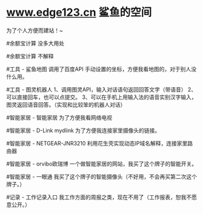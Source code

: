 # www.edge123.cn 鲨鱼的空间
为了个人方便而建站！~

#余额宝计算
没多大用处

#余额宝计算
不解释

#工具 - 鲨鱼地图
调用了百度API 手动设置的坐标，方便我看地图的，对于别人没什么用。

#工具 - 图灵机器人
1、调用图灵API，输入对话语句返回回答文字（带语音）
2、可以直接回车，也可以点提交。
3、可以在手机上用输入法的语音实别汉字输入，图灵返回语音回答。（实现和比较笨的机器人对话）

#智能家居 - 智能家居
为了方便我看网络电视

#智能家居 - D-Link mydlink
为了方便我连接家里摄像头的链接。

#智能家居 - NETGEAR-JNR3210
利用花生壳实现动态IP域名解释，连接家里路由器

#智能家居 - orvibo欧瑞博
一个做智能家居的网站，我买了这个牌子的智能开关。

#智能家居 - 一眼通
我买了这个牌子的智能摄像头（不好用，不会再买第二次这个牌子。）

#记录 - 工作记录入口
我工作方面的周报之类，现在不用了（工作报表，恕我不愿意公开。）
